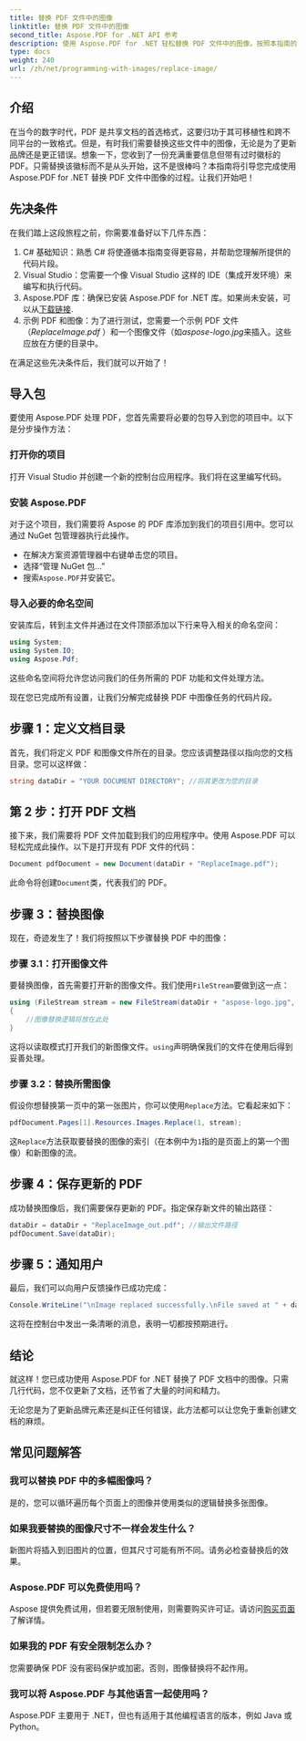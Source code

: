 ```yaml
---
title: 替换 PDF 文件中的图像
linktitle: 替换 PDF 文件中的图像
second_title: Aspose.PDF for .NET API 参考
description: 使用 Aspose.PDF for .NET 轻松替换 PDF 文件中的图像。按照本指南的分步说明进行操作，并增强您的 PDF 管理技能。
type: docs
weight: 240
url: /zh/net/programming-with-images/replace-image/
---
```

## 介绍

在当今的数字时代，PDF 是共享文档的首选格式，这要归功于其可移植性和跨不同平台的一致格式。但是，有时我们需要替换这些文件中的图像，无论是为了更新品牌还是更正错误。想象一下，您收到了一份充满重要信息但带有过时徽标的 PDF。只需替换该徽标而不是从头开始，这不是很棒吗？本指南将引导您完成使用 Aspose.PDF for .NET 替换 PDF 文件中图像的过程。让我们开始吧！

## 先决条件

在我们踏上这段旅程之前，你需要准备好以下几件东西：

1. C# 基础知识：熟悉 C# 将使遵循本指南变得更容易，并帮助您理解所提供的代码片段。
2. Visual Studio：您需要一个像 Visual Studio 这样的 IDE（集成开发环境）来编写和执行代码。
3.  Aspose.PDF 库：确保已安装 Aspose.PDF for .NET 库。如果尚未安装，可以从[下载链接](https://releases.aspose.com/pdf/net/).
4. 示例 PDF 和图像：为了进行测试，您需要一个示例 PDF 文件（*ReplaceImage.pdf* ）和一个图像文件（如*aspose-logo.jpg*来插入。这些应放在方便的目录中。

在满足这些先决条件后，我们就可以开始了！ 

## 导入包

要使用 Aspose.PDF 处理 PDF，您首先需要将必要的包导入到您的项目中。以下是分步操作方法：

### 打开你的项目

打开 Visual Studio 并创建一个新的控制台应用程序。我们将在这里编写代码。

### 安装 Aspose.PDF

对于这个项目，我们需要将 Aspose 的 PDF 库添加到我们的项目引用中。您可以通过 NuGet 包管理器执行此操作。 

- 在解决方案资源管理器中右键单击您的项目。
- 选择“管理 NuGet 包...”
- 搜索`Aspose.PDF`并安装它。

### 导入必要的命名空间 

安装库后，转到主文件并通过在文件顶部添加以下行来导入相关的命名空间：

```csharp
using System;
using System.IO;
using Aspose.Pdf;
```

这些命名空间将允许您访问我们的任务所需的 PDF 功能和文件处理方法。

现在您已完成所有设置，让我们分解完成替换 PDF 中图像任务的代码片段。 

## 步骤 1：定义文档目录

首先，我们将定义 PDF 和图像文件所在的目录。您应该调整路径以指向您的文档目录。您可以这样做：

```csharp
string dataDir = "YOUR DOCUMENT DIRECTORY"; //将其更改为您的目录
```

## 第 2 步：打开 PDF 文档

接下来，我们需要将 PDF 文件加载到我们的应用程序中。使用 Aspose.PDF 可以轻松完成此操作。以下是打开现有 PDF 文件的代码：

```csharp
Document pdfDocument = new Document(dataDir + "ReplaceImage.pdf");
```

此命令将创建`Document`类，代表我们的 PDF。

## 步骤 3：替换图像

现在，奇迹发生了！我们将按照以下步骤替换 PDF 中的图像：

### 步骤 3.1：打开图像文件

要替换图像，首先需要打开新的图像文件。我们使用`FileStream`要做到这一点：

```csharp
using (FileStream stream = new FileStream(dataDir + "aspose-logo.jpg", FileMode.Open))
{
    //图像替换逻辑将放在此处
}
```

这将以读取模式打开我们的新图像文件。`using`声明确保我们的文件在使用后得到妥善处理。

### 步骤 3.2：替换所需图像

假设你想替换第一页中的第一张图片，你可以使用`Replace`方法。它看起来如下：

```csharp
pdfDocument.Pages[1].Resources.Images.Replace(1, stream);
```

这`Replace`方法获取要替换的图像的索引（在本例中为`1`指的是页面上的第一个图像）和新图像的流。

## 步骤 4：保存更新的 PDF

成功替换图像后，我们需要保存更新的 PDF。指定保存新文件的输出路径：

```csharp
dataDir = dataDir + "ReplaceImage_out.pdf"; //输出文件路径
pdfDocument.Save(dataDir);
```

## 步骤 5：通知用户

最后，我们可以向用户反馈操作已成功完成：

```csharp
Console.WriteLine("\nImage replaced successfully.\nFile saved at " + dataDir);
```

这将在控制台中发出一条清晰的消息，表明一切都按预期进行。

## 结论

就这样！您已成功使用 Aspose.PDF for .NET 替换了 PDF 文档中的图像。只需几行代码，您不仅更新了文档，还节省了大量的时间和精力。 

无论您是为了更新品牌元素还是纠正任何错误，此方法都可以让您免于重新创建文档的麻烦。

## 常见问题解答

### 我可以替换 PDF 中的多幅图像吗？
是的，您可以循环遍历每个页面上的图像并使用类似的逻辑替换多张图像。

### 如果我要替换的图像尺寸不一样会发生什么？
新图片将插入到旧图片的位置，但其尺寸可能有所不同。请务必检查替换后的效果。

### Aspose.PDF 可以免费使用吗？
 Aspose 提供免费试用，但若要无限制使用，则需要购买许可证。请访问[购买页面](https://purchase.aspose.com/buy)了解详情。

### 如果我的 PDF 有安全限制怎么办？
您需要确保 PDF 没有密码保护或加密。否则，图像替换将不起作用。

### 我可以将 Aspose.PDF 与其他语言一起使用吗？
Aspose.PDF 主要用于 .NET，但也有适用于其他编程语言的版本，例如 Java 或 Python。